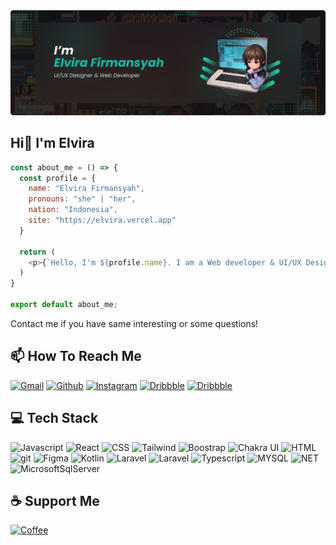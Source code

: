 <img src="assets/newbanner.png">

##  Hi👋 I'm Elvira 

```javascript
const about_me = () => {
  const profile = {
    name: "Elvira Firmansyah",
    pronouns: "she" | "her",
    nation: "Indonesia",
    site: "https://elvira.vercel.app"
  }

  return (
    <p>{`Hello, I'm ${profile.name}. I am a Web developer & UI/UX Designer from ${profile.nation}. Check it out my ${profile.site}`}</p>
  )
}

export default about_me;
```

Contact me if you have same interesting or some questions!


## 📫  How To Reach Me
<p>
 <a href="https://mail.google.com/mail/u/0/?fs=1&tf=cm&to=elvirafirmansyah.com" target="_blank"><img alt="Gmail" src="https://img.shields.io/badge/Gmail-D14836?style=for-the-badge&logo=gmail&logoColor=white" /></a>
<a href="https://github.com/elvirafimansyah" target="_blank"><img alt="Github" src="https://img.shields.io/badge/GitHub-%2312100E.svg?&style=for-the-badge&logo=Github&logoColor=white" /></a> 
 <a href="https://www.instagram.com/virmoree/" target="_blank"><img alt="Instagram" src="https://img.shields.io/badge/Instagram-E4405F?style=for-the-badge&logo=instagram&logoColor=white"/></a>
 <a href="https://dribbble.com/ElviraFir" target="_blank"><img alt="Dribbble" src="https://img.shields.io/badge/Dribbble-EA4C89?style=for-the-badge&logo=dribbble&logoColor=white" /></a>
<a href="https://www.linkedin.com/in/elvira-firmansyah-6a1899232/" target="_blank"><img alt="Dribbble" src="https://img.shields.io/badge/LinkedIn-0077B5?style=for-the-badge&logo=linkedin&logoColor=white" /></a>

</p>

## 💻 Tech Stack
<p>
<img alt="Javascript" src="https://img.shields.io/badge/JavaScript-323330?style=for-the-badge&logo=javascript&logoColor=F7DF1E" />
<img alt="React" src="https://img.shields.io/badge/react-%2320232a.svg?style=for-the-badge&logo=react&logoColor=%2361DAF" />
<img alt="CSS" src="https://img.shields.io/badge/CSS3-1572B6?style=for-the-badge&logo=css3&logoColor=white" />
<img alt="Tailwind" src="https://img.shields.io/badge/Tailwind_CSS-38B2AC?style=for-the-badge&logo=tailwind-css&logoColor=white" />
<img alt="Boostrap" src="https://img.shields.io/badge/Bootstrap-563D7C?style=for-the-badge&logo=bootstrap&logoColor=white" />
<img alt="Chakra UI" src="https://img.shields.io/badge/Chakra--UI-319795?style=for-the-badge&logo=chakra-ui&logoColor=white" />
<img alt="HTML" src="https://img.shields.io/badge/HTML5-E34F26?style=for-the-badge&logo=html5&logoColor=white" />
<img alt="git" src="https://img.shields.io/badge/GIT-E44C30?style=for-the-badge&logo=git&logoColor=white" />
<img alt="Figma" src="https://img.shields.io/badge/Figma-F24E1E?style=for-the-badge&logo=figma&logoColor=white" />
<img alt="Kotlin" src="https://img.shields.io/badge/Kotlin-B125EA?style=for-the-badge&logo=kotlin&logoColor=white" />
<img alt="Laravel" src="https://img.shields.io/badge/Laravel-FF2D20?style=for-the-badge&logo=laravel&logoColor=white" />
<img alt="Laravel" src="https://img.shields.io/badge/C%23-239120?style=for-the-badge&logo=csharp&logoColor=white" />
<img alt="Typescript" src="https://img.shields.io/badge/TypeScript-007ACC?style=for-the-badge&logo=typescript&logoColor=white" />
<img alt="MYSQL" src="https://img.shields.io/badge/MySQL-005C84?style=for-the-badge&logo=mysql&logoColor=white
" />
<img alt="NET" src="https://img.shields.io/badge/.NET-512BD4?style=for-the-badge&logo=dotnet&logoColor=white
" />
<img alt="MicrosoftSqlServer" src="https://img.shields.io/badge/Microsoft%20SQL%20Server-CC2927?style=for-the-badge&logo=microsoft%20sql%20server&logoColor=white" />
</p>

## ☕ Support Me
<p>
<a href="https://www.buymeacoffee.com/elvira"><img alt="Coffee" src="https://img.shields.io/badge/Buy_Me_A_Coffee-FFDD00?style=for-the-badge&logo=buy-me-a-coffee&logoColor=black" /></a>
</p>
 
<!-- ## 💻 Open Source Work Stats


<p align="center"> <img src="https://github-readme-stats.vercel.app/api?username=elvirafimansyah&show_icons=true&theme=gotham" alt="elvirafimansyah" /> -->